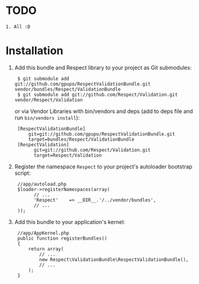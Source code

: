 TODO
====
    1. All :D

Installation
============


  1. Add this bundle and Respect library to your project as Git submodules:

          $ git submodule add git://github.com/gpupo/RespectValidationBundle.git vendor/bundles/Respect/ValidationBundle 
          $ git submodule add git://github.com/Respect/Validation.git vendor/Respect/Validation

     or via Vendor Libraries with bin/vendors and deps (add to deps file and run `bin/vendors install`):

          [RespectValidationBundle]
              git=git://github.com/gpupo/RespectValidationBundle.git
              target=bundles/Respect/ValidationBundle  
          [RespectValidation]
                git=git://github.com/Respect/Validation.git
                target=Respect/Validation
        

  2. Register the namespace `Respect` to your project's autoloader bootstrap script:

          //app/autoload.php
          $loader->registerNamespaces(array(
                // ...
                'Respect'    => __DIR__.'/../vendor/bundles',
                // ...
          ));

  3. Add this bundle to your application's kernel:

          //app/AppKernel.php
          public function registerBundles()
          {
              return array(
                  // ...
                  new Respect\ValidationBundle\RespectValidationBundle(),
                  // ...
              );
          }




